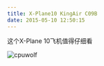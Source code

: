 ```yaml
---
title: X-Plane10 KingAir C09B
date: 2015-05-10 12:50:15
---
```


这个X-Plane 10飞机值得仔细看

![cpuwolf](/images/data/attachment/201505/10/204939dvgvb3t822x30q8v.png)



